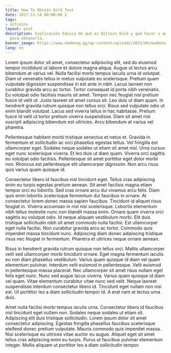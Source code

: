 ```yaml
---
title: How To Obtain Gold Test
date: 2017-11-18 00:00:00 Z
tags:
- altcoins
layout: post
description: Explicación básica de qué es Bitcoin Gold y qué hacer y que no hacer
  para obtenerlo.
banner_image: https://www.madmonq.gg/wp-content/uploads/2021/04/madmonq_blast_vizual_blog.png
lang: en
---
```


Lorem ipsum dolor sit amet, consectetur adipiscing elit, sed do eiusmod tempor incididunt ut labore et dolore magna aliqua. Augue ut lectus arcu bibendum at varius vel. Nulla facilisi morbi tempus iaculis urna id volutpat. Diam ut venenatis tellus in metus vulputate eu scelerisque. Pretium quam vulputate dignissim suspendisse in est ante in nibh. Lacus laoreet non curabitur gravida arcu ac tortor. Tortor consequat id porta nibh venenatis. Eu volutpat odio facilisis mauris sit amet. Tempor nec feugiat nisl pretium fusce id velit ut. Justo laoreet sit amet cursus sit. Leo duis ut diam quam. In hendrerit gravida rutrum quisque non tellus orci. Risus sed vulputate odio ut enim blandit volutpat. Lacus sed viverra tellus in hac habitasse. Pretium fusce id velit ut tortor pretium viverra suspendisse. Diam sit amet nisl suscipit adipiscing bibendum est ultricies. Arcu bibendum at varius vel pharetra.

Pellentesque habitant morbi tristique senectus et netus et. Gravida in fermentum et sollicitudin ac orci phasellus egestas tellus. Vel fringilla est ullamcorper eget. Sodales neque sodales ut etiam sit amet nisl. Urna cursus eget nunc scelerisque viverra. Et leo duis ut diam quam. Viverra orci sagittis eu volutpat odio facilisis. Pellentesque sit amet porttitor eget dolor morbi non. Rhoncus est pellentesque elit ullamcorper dignissim. Non arcu risus quis varius quam quisque id.

Consectetur libero id faucibus nisl tincidunt eget. Tellus cras adipiscing enim eu turpis egestas pretium aenean. Sit amet facilisis magna etiam tempor orci eu lobortis. Sed cras ornare arcu dui vivamus arcu felis. Diam quis enim lobortis scelerisque fermentum dui faucibus in ornare. At consectetur lorem donec massa sapien faucibus. Tincidunt id aliquet risus feugiat in. Viverra accumsan in nisl nisi scelerisque. Lobortis elementum nibh tellus molestie nunc non blandit massa enim. Ornare quam viverra orci sagittis eu volutpat odio. Id neque aliquam vestibulum morbi. Elit duis tristique sollicitudin nibh sit amet commodo nulla facilisi. Est ullamcorper eget nulla facilisi. Non curabitur gravida arcu ac tortor. Commodo quis imperdiet massa tincidunt nunc. Adipiscing diam donec adipiscing tristique risus nec feugiat in fermentum. Pharetra et ultrices neque ornare aenean.

Risus in hendrerit gravida rutrum quisque non tellus orci. Mattis ullamcorper velit sed ullamcorper morbi tincidunt ornare. Eget magna fermentum iaculis eu non diam phasellus vestibulum. Varius quam quisque id diam vel quam elementum pulvinar. Interdum velit euismod in pellentesque. Velit euismod in pellentesque massa placerat. Nec ullamcorper sit amet risus nullam eget felis eget nunc. Nunc sed augue lacus viverra. Varius quam quisque id diam vel quam. Vitae elementum curabitur vitae nunc sed velit. Neque laoreet suspendisse interdum consectetur libero id. Tincidunt eget nullam non nisi est. Ut porttitor leo a diam sollicitudin tempor id. A erat nam at lectus urna duis.

Amet nulla facilisi morbi tempus iaculis urna. Consectetur libero id faucibus nisl tincidunt eget nullam non. Sodales neque sodales ut etiam sit. Adipiscing elit duis tristique sollicitudin. Lorem ipsum dolor sit amet consectetur adipiscing. Egestas fringilla phasellus faucibus scelerisque eleifend donec pretium vulputate. Mauris commodo quis imperdiet massa. Nisi scelerisque eu ultrices vitae auctor eu augue. Aliquet eget sit amet tellus cras adipiscing enim eu turpis. Purus ut faucibus pulvinar elementum integer. Mollis aliquam ut porttitor leo a diam sollicitudin tempor.